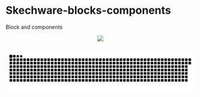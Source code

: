 # Skechware-blocks-components
Block and components
<div align="center">
  <img height="200" src="https://avatars.githubusercontent.com/u/81916613?s=200&v=4"  />
</div>

###

<img src="asist/snake.svg" alt="Snake animation" />

###
